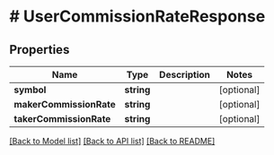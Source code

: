 # # UserCommissionRateResponse

## Properties

Name | Type | Description | Notes
------------ | ------------- | ------------- | -------------
**symbol** | **string** |  | [optional]
**makerCommissionRate** | **string** |  | [optional]
**takerCommissionRate** | **string** |  | [optional]

[[Back to Model list]](../../README.md#models) [[Back to API list]](../../README.md#endpoints) [[Back to README]](../../README.md)

